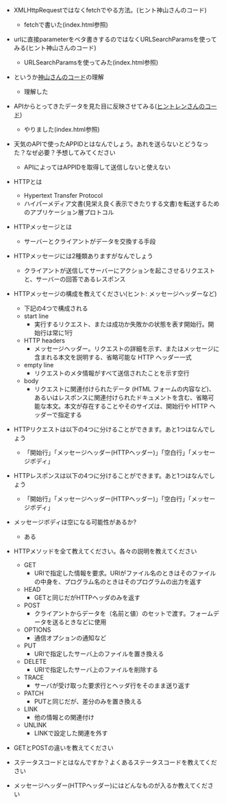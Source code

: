 - XMLHttpRequestではなくfetchでやる方法。(ヒント神山さんのコード)
  - fetchで書いた(index.html参照)
- urlに直接parameterをベタ書きするのではなくURLSearchParamsを使ってみる(ヒント神山さんのコード)
  - URLSearchParamsを使ってみた(index.html参照)
- というか[神山さんのコード][link1]の理解
  - 理解した
- APIからとってきたデータを見た目に反映させてみる([ヒントレンさんのコード][link2])
  - やりました(index.html参照)
- 天気のAPIで使ったAPPIDとはなんでしょう。あれを送らないとどうなった？なぜ必要？予想してみてください
  - APIによってはAPPIDを取得して送信しないと使えない

- HTTPとは
  - Hypertext Transfer Protocol
  - ハイパーメディア文書(見栄え良く表示できたりする文書)を転送するためのアプリケーション層プロトコル
- HTTPメッセージとは
  - サーバーとクライアントがデータを交換する手段
- HTTPメッセージには2種類ありますがなんでしょう
  - クライアントが送信してサーバーにアクションを起こさせるリクエストと、サーバーの回答であるレスポンス
- HTTPメッセージの構成を教えてください(ヒント: メッセージヘッダーなど)
  - 下記の4つで構成される
  - start line
    - 実行するリクエスト、または成功か失敗かの状態を表す開始行。開始行は常に1行
  - HTTP headers
    - メッセージヘッダー。リクエストの詳細を示す、またはメッセージに含まれる本文を説明する、省略可能な HTTP ヘッダー一式
  - empty line
    - リクエストのメタ情報がすべて送信されたことを示す空行
  - body
    - リクエストに関連付けられたデータ (HTML フォームの内容など)、あるいはレスポンスに関連付けられたドキュメントを含む、省略可能な本文。本文が存在することやそのサイズは、開始行や HTTP ヘッダーで指定する
- HTTPリクエストは以下の4つに分けることができます。あと1つはなんでしょう
  - 「開始行」「メッセージヘッダー(HTTPヘッダー)」「空白行」「メッセージボディ」
- HTTPレスポンスは以下の4つに分けることができます。あと1つはなんでしょう
  - 「開始行」「メッセージヘッダー(HTTPヘッダー)」「空白行」「メッセージボディ」
- メッセージボディは空になる可能性があるか?
  - ある
- HTTPメソッドを全て教えてください。各々の説明を教えてください
  - GET
    - URIで指定した情報を要求。URIがファイル名のときはそのファイルの中身を、プログラム名のときはそのプログラムの出力を返す
  - HEAD
    - GETと同じだがHTTPヘッダのみを返す
  - POST
    - クライアントからデータを（名前と値）のセットで渡す。フォームデータを送るときなどに使用
  - OPTIONS
    - 通信オプションの通知など
  - PUT
    - URIで指定したサーバ上のファイルを置き換える
  - DELETE
    - URIで指定したサーバ上のファイルを削除する
  - TRACE
    - サーバが受け取った要求行とヘッダ行をそのまま送り返す
  - PATCH
    - PUTと同じだが、差分のみを置き換える
  - LINK
    - 他の情報との関連付け
  - UNLINK
    - LINKで設定した関連を外す
- GETとPOSTの違いを教えてください
- ステータスコードとはなんですか？よくあるステータスコードを教えてください
- メッセージヘッダー(HTTPヘッダー)にはどんなものが入るか教えてください


[link1]:https://github.com/MtDeity/ajax_weather/pull/1/files
[link2]:https://github.com/necocoa/weather_get/pull/1/files
